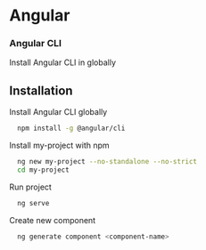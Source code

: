 
# Angular

### Angular CLI 
Install Angular CLI in globally

## Installation

Install Angular CLI globally

```bash
  npm install -g @angular/cli
```

Install my-project with npm

```bash
  ng new my-project --no-standalone --no-strict
  cd my-project
```

Run project

```bash
  ng serve
```

Create new component

```bash
  ng generate component <component-name>
```
